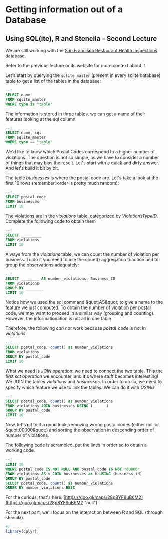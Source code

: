 # Getting information out of a Database

## Using SQL(ite), R and Stencila - Second Lecture

We are still working with the [San Francisco Restaurant Health Inspections](http://2016.padjo.org/tutorials/sqlite-data-starterpacks/#more-info-san-francisco-restaurant-health-inspections "null") database.

Refer to the previous lecture or its website for more context about it.

Let's start by querying the `sqlite_master` (present in every sqlite database) table to get a list of the tables in the database:

```sql
--!
SELECT name
FROM sqlite_master
WHERE type is "table"
```

The information is stored in three tables, we can get a name of their features looking at the sql column.

```sql
--!
SELECT name, sql
FROM sqlite_master
WHERE type == "table"
```

We'd like to know which Postal Codes correspond to a higher number of violations. The question is not so simple, as we have to consider a number of things that may bias the result. Let's start with a quick and dirty answer. And let's build it bit by bit.

The table _businesses_ is where the postal code are. Let's take a look at the first 10 rows (remember: order is pretty much random):

```sql
--!
SELECT postal_code
FROM businesses
LIMIT 10
```

The violations are in the _violations_ table, categorized by _ViolationsTypeID_. Complete the following code to obtain them

```sql
--!
SELECT _________
FROM violations
LIMIT 10
```

Always from the _violations_ table, we can count the number of violation per business. To do it you need to use the count() aggregation function and to group the observations adequately:

```sql
--!
SELECT ________ AS number_violations, Business_ID
FROM violations
GROUP BY ________
LIMIT 10
```

Notice how we used the sql command &amp;quot;AS&amp;quot; to give a name to the feature we just computed. To obtain the number of violation per postal code, we may want to proceed in a similar way (grouping and counting). However, the informationation is not all in one table.

Therefore, the following _can not_ work because _postal_code_ is not in _violations_.

```sql
--!
SELECT postal_code, count() as number_violations
FROM violations
GROUP BY postal_code
LIMIT 10
```

What we need is _JOIN_ operation: we need to connect the two table. This the first _set operation_ we encounter, and it's where stuff becomes interesting! We JOIN the tables _violations_ and _businesses_. In order to do so, we need to specify which feature we use to link the tables. We can do it with _USING_

```sql
--!
SELECT postal_code, count() as number_violations
FROM violations JOIN businesses USING (______)
GROUP BY postal_code
LIMIT 10
```

Now, let's git to it a good look, removing wrong postal codes (either null or &amp;quot;00000&amp;quot;) and sorting the observation in descending order of number of violations.

The following code is scrambled, put the lines in order so to obtain a working code.

```sql
--!
LIMIT 10
WHERE postal_code IS NOT NULL AND postal_code IS NOT "00000"
FROM violations AS v JOIN businesses as b USING (business_id)
GROUP BY postal_code
SELECT postal_code, count() as number_violations
ORDER BY number_violations DESC
```

For the curious, that's here: [https://goo.gl/maps/28p8YF9uB6M2](https://goo.gl/maps/28p8YF9uB6M2 "null")

For the next part, we'll focus on the interaction between R and SQL (through stencila).

```r
#!
library(dplyr);
```